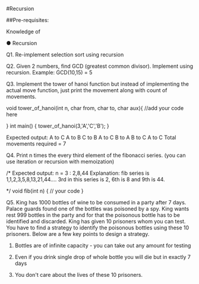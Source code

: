  #Recursion
 
##Pre-requisites: 

Knowledge of

●	Recursion

Q1. Re-implement selection sort using recursion

Q2.   Given 2 numbers, find GCD (greatest common divisor). Implement using recursion.  Example: GCD(10,15) = 5

Q3. Implement the tower of hanoi function but instead of implementing the actual move function, just print the movement along with count of movements. 

void tower_of_hanoi(int n, char from, char to, char aux){
   //add your code here

}
int main() {
   tower_of_hanoi(3,'A','C','B');
}

Expected output: 
A to C
A to B
C to B
A to C
B to A
B to C
A to C
Total movements required = 7

Q4. Print n times the every third element of the fibonacci series. (you can use iteration or recursion with memoization)

/*
Expected output:
n = 3 : 2,8,44
Explanation: fib series is 1,1,2,3,5,8,13,21,44…. 3rd in this series is 2, 6th is 8 and 9th is 44. 

*/
void fib(int n) {
     // your code
}

Q5. King has 1000 bottles of wine to be consumed in a party after 7 days. Palace guards found one of the bottles was poisoned by a spy. King wants rest 999 bottles in the party and for that the poisonous bottle has to be identified and discarded. King has given 10 prisoners whom you can test. You have to find a strategy to identify the poisonous bottles using these 10 prisoners. Below are a few key points to design a strategy.

1.	Bottles are of infinite capacity - you can take out any amount for testing

2.	Even if you drink single drop of whole bottle you will die but in exactly 7 days

3.	You don't care about the lives of these 10 prisoners. 

